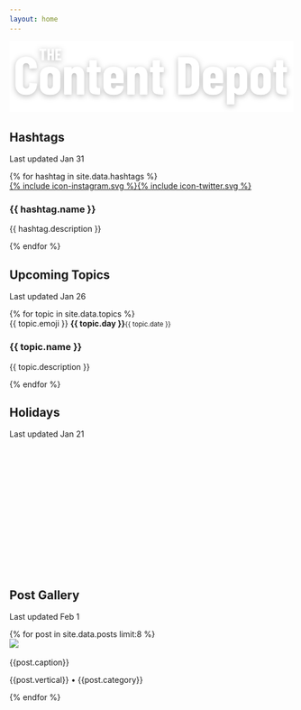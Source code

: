 ```yaml
---
layout: home
---
```


<img class="page-logo" src="/assets/images/logo.svg" />

<div class="tileWrapper" id="hashtags">
  <div class="tile">
    <div class="tile-heading">
      <h2 class="tile-title">Hashtags</h2>
      <p class="tile-lastUpdated">Last updated Jan 31</p>
    </div>
    <div class="tile-body">
      {% for hashtag in site.data.hashtags %}
        <div class="tile-item tile-item--hashtag">
          <span class="tile-socialLinks"><a href="https://www.instagram.com/explore/tags/{{hashtag.name}}/" target="_blank">{% include icon-instagram.svg %}</a><a href="https://twitter.com/search?q=%23{{hashtag.name}}" target="_blank">{% include icon-twitter.svg %}</a></span>
          <h3>{{ hashtag.name }}</h3>
          <p>{{ hashtag.description }}</p>
        </div>
      {% endfor %}
    </div>
  </div>
</div>






<div class="tileWrapper" id="topics">
  <div class="tile">
    <div class="tile-heading">
      <h2 class="tile-title">Upcoming Topics</h2>
      <p class="tile-lastUpdated">Last updated Jan 26</p>
    </div>
    <div class="tile-body">
      {% for topic in site.data.topics %}
        <div class="tile-item tile-item--topic">
          <span class="tile-emoji">{{ topic.emoji }}</span>
          <span class="tile-date"><strong>{{ topic.day }}</strong><small>{{ topic.date }}</small></span>
          <h3>{{ topic.name }}</h3>
          <p>{{ topic.description }}</p>
        </div>
      {% endfor %}
    </div>
  </div>
</div>

<div class="tileWrapper" id="holidays">
  <div class="tile">
    <div class="tile-heading">
      <h2 class="tile-title">Holidays</h2>
      <p class="tile-lastUpdated">Last updated Jan 21</p>
    </div>
    <div class="tile-body">
      <div class="tile-item"><br /><br /><br /><br /><br /><br /><br /><br /><br /><br /><br /><br /><br /></div>
    </div>
  </div>
</div>









<div class="tileWrapper" id="posts">
  <div class="tile">
    <div class="tile-heading">
      <h2 class="tile-title">Post Gallery</h2>
      <p class="tile-lastUpdated">Last updated Feb 1</p>
    </div>
    <div class="tile-body">
      {% for post in site.data.posts limit:8 %}
        <div class="tile-item tile-item--post">
          <div class="tile-item--post-image">
            <a target="_blank" href="https://passport.mainstreethub.com/location/{{post.location}}"><img src="{{post.media}}" /></a>
          </div>
          <div class="tile-item--post-text">
            <p class="tile-postCaption">{{post.caption}}</p>
            <p class="tile-postMeta">{{post.vertical}} • {{post.category}}</p>
          </div>
        </div>
      {% endfor %}
    </div>
  </div>
</div>

<br /><br /><br /><br /><br />
